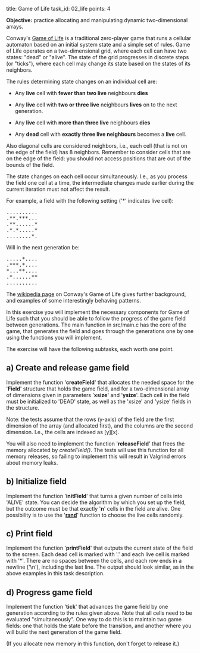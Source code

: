 title: Game of Life
task_id: 02_life
points: 4


**Objective:** practice allocating and manipulating dynamic
  two-dimensional arrays.

Conway's [Game of Life] is a traditional zero-player game that runs a
cellular automaton based on an initial system state and a simple set of
rules. Game of Life operates on a two-dimensional grid, where each
cell can have two states: "dead" or "alive". The state of the grid
progresses in discrete steps (or "ticks"), where each cell may change
its state based on the states of its neighbors.

[Game of Life]: http://en.m.wikipedia.org/wiki/Conway%27s_Game_of_Life

The rules determining state changes on an individual cell are:

  * Any **live** cell with **fewer than two live** neighbours **dies**

  * Any **live** cell with **two or three live** neighbours **lives** on to the
    next generation.

  * Any **live** cell with **more than three live** neighbours **dies**

  * Any **dead** cell with **exactly three live neighbours** becomes a
    **live** cell.

Also diagonal cells are considered neighbors, i.e., each cell (that is
not on the edge of the field) has 8 neighbors. Remember to consider
cells that are on the edge of the field: you should not access
positions that are out of the bounds of the field.

The state changes on each cell occur simultaneously. I.e., as you
process the field one cell at a time, the intermediate changes made
earlier during the current iteration must not affect the result.

For example, a field with the following setting ('*' indicates live cell):

<pre>
..........
.**.***...
.**......*
.*.*.....*
........*.</pre>

Will in the next generation be:

<pre>
.....*....
.***.*....
*...**....
.*......**
..........</pre>

The [wikipedia page] on Conway's Game of Life gives further background,
and examples of some interestingly behaving patterns.

[wikipedia page]: http://en.m.wikipedia.org/wiki/Conway%27s_Game_of_Life

In this exercise you will implement the necessary components for Game
of Life such that you should be able to follow the progress of the
game field between generations. The main function in src/main.c has
the core of the game, that generates the field and goes through the
generations one by one using the functions you will implement.

The exercise will have the following subtasks, each worth one point.

a) Create and release game field
-----------------------------------

Implement the function '**createField**' that allocates the needed space
for the '**Field**' structure that holds the game field, and for a
two-dimensional array of dimensions given in parameters '**xsize**'
and '**ysize**'. Each cell in the field must be initialized to 'DEAD'
state, as well as the 'xsize' and 'ysize' fields in the structure.

Note: the tests assume that the rows (y-axis) of the field are
the first dimension of the array (and allocated first), and the
columns are the second dimension. I.e., the cells are indexed as
[y][x].

You will also need to implement the function '**releaseField**' that frees
the memory allocated by *createField()*. The tests will use this
function for all memory releases, so failing to implement this will
result in Valgrind errors about memory leaks.

b) Initialize field
----------------------

Implement the function '**initField**' that turns a given number of cells
into 'ALIVE' state. You can decide the algorithm by which you set up
the field, but the outcome must be that exactly '**n**' cells in the
field are alive. One possibility is to use the '**[rand]**' function
to choose the live cells randomly.

[rand]: http://linux.die.net/man/3/rand

c) Print field
-----------------

Implement the function '**printField**' that outputs the current state of
the field to the screen. Each dead cell is marked with '.' and each
live cell is marked with '*'. There are no spaces between the cells,
and each row ends in a newline ('\n'), including the last line. The
output should look similar, as in the above examples in this task
description.

d) Progress game field
-------------------------

Implement the function '**tick**' that advances the game field by one
generation according to the rules given above. Note that all cells
need to be evaluated "simultaneously". One way to do this is to
maintain two game fields: one that holds the state before the transition,
and another where you will build the next generation of the game field.

(If you allocate new memory in this function, don't forget to
release it.)
